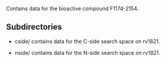 Contains data for the bioactive compound F1174-2154.

## Subdirectories

- cside/ contains data for the C-side search space on rv1821.

- nside/ contains data for the N-side search space on rv1821.

